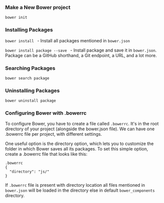 ### Make a New Bower project

```
bower init
```

### Installing Packages

`bower install ` - Install all packages mentioned in `bower.json`

`bower install package --save ` - Install package and save it in `bower.json`. Package can be a GitHub shorthand, a Git endpoint, a URL, and a lot more.


### Searching Packages

```
bower search package
```

### Uninstalling Packages

```
bower uninstall package
```

### Configuring Bower with .bowerrc

To configure Bower, you have to create a file called `.bowerrc`. It's in the root directory of your project (alongside the bower.json file). We can have one .bowerrc file per project, with different settings.

One useful option is the directory option, which lets you to customize the folder in which Bower saves all its packages. To set this simple option, create a .bowerrc file that looks like this:


```
.bowerrc
{
  "directory": "js/"  
}
```

If `.bowerrc` file is present with directory location all files mentioned in `bower.json` will be loaded in the directory else in default `bower_components` directory.
